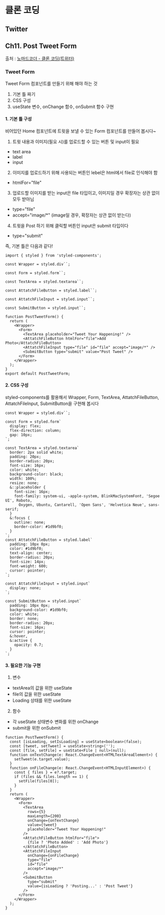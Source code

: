 # 클론 코딩

## Twitter

## Ch11. Post Tweet Form

출처 : [노마드코더 - 클론 코딩(트위터)](https://nomadcoders.co/nwitter/)

### Tweet Form

Tweet Form 컴포넌트를 만들기 위해 해야 하는 것

1. 기본 틀 짜기
2. CSS 구성
3. useState 변수, onChange 함수, onSubmit 함수 구현

#### 1. 기본 틀 구성

비어있던 Home 컴포넌트에 트윗을 보낼 수 있는 Form 컴포넌트를 만들어 봅시다~

1. 트윗 내용과 이미지(필요 시)를 업로드할 수 있는 버튼 및 input이 필요

- text area
- label
- input

2. 이미지를 업로드하기 위해 사용되는 버튼인 lebel은 html에서 file로 인식해야 함

- htmlFor="file"

3. 업로드할 이미지를 받는 input은 file 타입이고, 이미지일 경우 확장자는 상관 없이 모두 받아님

- type="file"
- accept="image/\*" (image일 경우, 확장자는 상관 없이 받는다)

4. 트윗을 Post 하기 위해 클릭할 버튼인 input은 submit 타입이다

- type="submit"

즉, 기본 틀은 다음과 같다!

```tsx
import { styled } from 'styled-components';

const Wrapper = styled.div``;

const Form = styled.form``;

const TextArea = styled.textarea``;

const AttatchFileButton = styled.label``;

const AttatchFileInput = styled.input``;

const SubmitButton = styled.input``;

function PostTweetForm() {
  return (
    <Wrapper>
      <Form>
        <TextArea placeholder="Tweet Your Happening!" />
        <AttatchFileButton htmlFor="file">Add Photo</AttatchFileButton>
        <AttatchFileInput type="file" id="file" accept="image/*" />
        <SubmitButton type="submit" value="Post Tweet" />
      </Form>
    </Wrapper>
  );
}
export default PostTweetForm;
```

#### 2. CSS 구성

styled-components를 활용해서 Wrapper, Form, TextArea, AttatchFileButton, AttatchFileInput, SubmitButton을 구현해 봅시다

```tsx
const Wrapper = styled.div``;

const Form = styled.form`
  display: flex;
  flex-direction: column;
  gap: 10px;
`;

const TextArea = styled.textarea`
  border: 2px solid white;
  padding: 20px;
  border-radius: 20px;
  font-size: 16px;
  color: white;
  background-color: black;
  width: 100%;
  resize: none;
  &::placeholder {
    font-size: 16px;
    font-family: system-ui, -apple-system, BlinkMacSystemFont, 'Segoe UI', Roboto,
      Oxygen, Ubuntu, Cantarell, 'Open Sans', 'Helvetica Neue', sans-serif;
  }
  &:focus {
    outline: none;
    border-color: #1d9bf0;
  }
`;
const AttatchFileButton = styled.label`
  padding: 10px 0px;
  color: #1d9bf0;
  text-align: center;
  border-radius: 20px;
  font-size: 14px;
  font-weight: 600;
  cursor: pointer;
`;

const AttatchFileInput = styled.input`
  display: none;
`;

const SubmitButton = styled.input`
  padding: 10px 0px;
  background-color: #1d9bf0;
  color: white;
  border: none;
  border-radius: 20px;
  font-size: 16px;
  cursor: pointer;
  &:hover,
  &:active {
    opacity: 0.7;
  }
`;
```

#### 3. 필요한 기능 구현

1. 변수

- textArea의 값을 위한 useState
- file의 값을 위한 useState
- Loading 상태를 위한 useState

2. 함수

- 각 useState 상태변수 변화를 위한 onChange
- submit을 위한 onSubmit

```tsx
function PostTweetForm() {
  const [isLoading, setIsLoading] = useState<boolean>(false);
  const [tweet, setTweet] = useState<string>('');
  const [file, setFile] = useState<File | null>(null);
  function onTextChange(e: React.ChangeEvent<HTMLTextAreaElement>) {
    setTweet(e.target.value);
  }
  function onFileChange(e: React.ChangeEvent<HTMLInputElement>) {
    const { files } = e?.target;
    if (files && files.length == 1) {
      setFile(files[0]);
    }
  }
  return (
    <Wrapper>
      <Form>
        <TextArea
          rows={5}
          maxLength={200}
          onChange={onTextChange}
          value={tweet}
          placeholder="Tweet Your Happening!"
        />
        <AttatchFileButton htmlFor="file">
          {file ? 'Photo Added' : 'Add Photo'}
        </AttatchFileButton>
        <AttatchFileInput
          onChange={onFileChange}
          type="file"
          id="file"
          accept="image/*"
        />
        <SubmitButton
          type="submit"
          value={isLoading ? 'Posting...' : 'Post Tweet'}
        />
      </Form>
    </Wrapper>
  );
}
```
